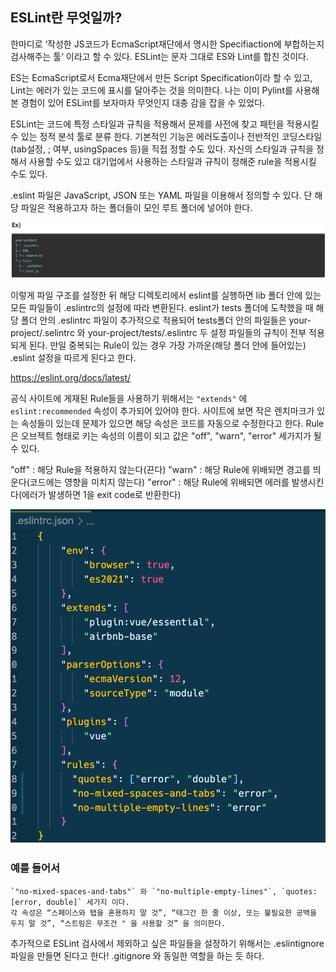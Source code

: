 ## ESLint란 무엇일까?

한마디로 ‘작성한 JS코드가 EcmaScript재단에서 명시한 Specifiaction에 부합하는지 검사해주는 툴’ 이라고 할 수 있다. ESLint는 문자 그대로 ES와 Lint를 합친 것이다.

ES는 EcmaScript로서 Ecma재단에서 만든 Script Specification이라 할 수 있고, Lint는 에러가 있는 코드에 표시를 달아주는 것을 의미한다. 나는 이미 Pylint를 사용해본 경험이 있어 ESLint를 보자마자 무엇인지 대충 감을 잡을 수 있었다.

ESLint는 코드에 특정 스타일과 규칙을 적용해서 문제를 사전에 찾고 패턴을 적용시킬 수 있는 정적 분석 툴로 분류 한다. 기본적인 기능은 에러도출이나 전반적인 코딩스타일(tab설정, ; 여부, usingSpaces 등)을 직접 정할 수도 있다. 자신의 스타일과 규칙을 정해서 사용할 수도 있고 대기업에서 사용하는 스타일과 규칙이 정해준 rule을 적용시킬 수도 있다.

.eslint 파일은 JavaScript, JSON 또는 YAML 파일을 이용해서 정의할 수 있다. 단 해당 파일은 적용하고자 하는 폴더들이 모인 루트 폴더에 넣어야 한다.

![eslint 트리구조](../../_image/2023-05-28-19-57-54-image.png)

이렇게 파일 구조를 설정한 뒤 해당 디렉토리에서 eslint를 실행하면 lib 폴더 안에 있는 모든 파일들이 .eslintrc의 설정에 따라 변환된다. eslint가 tests 폴더에 도착했을 때 해당 폴더 안의 .eslintrc 파일이 추가적으로 적용되어 tests폴더 안의 파일들은 your-project/.selintrc 와 your-project/tests/.eslintrc 두 설정 파일들의 규칙이 전부 적용되게 된다. 만일 중복되는 Rule이 있는 경우 가장 가까운(해당 폴더 안에 들어있는) .eslint 설정을 따르게 된다고 한다.





https://eslint.org/docs/latest/

공식 사이트에 게재된 Rule들을 사용하기 위해서는 `"extends"` 에 `eslint:recommended` 속성이 추가되어 있어야 한다. 사이트에 보면 작은 렌치마크가 있는 속성들이 있는데 문제가 있으면 해당 속성은 코드를 자동으로 수정한다고 한다. Rule은 오브젝트 형태로 키는 속성의 이름이 되고 값은 "off", "warn", "error" 세가지가 될 수 있다.

"off" : 해당 Rule을 적용하지 않는다(끈다)
"warn" : 해당 Rule에 위배되면 경고를 띄운다(코드에는 영향을 미치지 않는다)
"error" : 해당 Rule에 위배되면 에러를 발생시킨다(에러가 발생하면 1을 exit code로 반환한다)

![](../../_image/2023-05-28-20-04-32-image.png)

### 예를 들어서

```
`"no-mixed-spaces-and-tabs"` 와 `"no-multiple-empty-lines"`, `quotes:[error, double]` 세가지 이다.
각 속성은 “스페이스와 탭을 혼용하지 말 것”, “태그간 한 줄 이상, 또는 불필요한 공백을 두지 말 것”, “스트링은 무조건 " 을 사용할 것” 을 의미한다.
```

추가적으로 ESLint 검사에서 제외하고 싶은 파일들을 설정하기 위해서는 .eslintignore 파일을 만들면 된다고 한다! .gitignore 와 동일한 역할을 하는 듯 하다.
